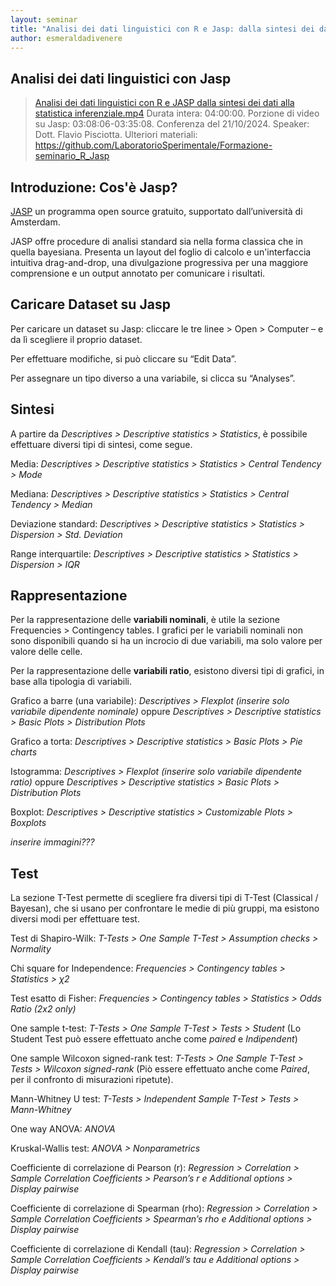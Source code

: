 ```yaml
---
layout: seminar
title: "Analisi dei dati linguistici con R e Jasp: dalla sintesi dei dati alla statistica inferenziale"
author: esmeraldadivenere
---
```


## Analisi dei dati linguistici con Jasp

> [Analisi dei dati linguistici con R e JASP dalla sintesi dei dati alla statistica inferenziale.mp4](https://liveunibo.sharepoint.com/:v:/s/Labsperimentaleprova873/EUy_5AgykQlPkkiCgUIEznkBSFPAX7H67Lx8KrVijHTMIQ?nav=eyJyZWZlcnJhbEluZm8iOnsicmVmZXJyYWxBcHAiOiJTdHJlYW1XZWJBcHAiLCJyZWZlcnJhbFZpZXciOiJTaGFyZURpYWxvZy1MaW5rIiwicmVmZXJyYWxBcHBQbGF0Zm9ybSI6IldlYiIsInJlZmVycmFsTW9kZSI6InZpZXcifX0%3D&e=RDznAe)
> Durata intera: 04:00:00. Porzione di video su Jasp: 03:08:06-03:35:08.
> Conferenza del 21/10/2024. Speaker: Dott. Flavio Pisciotta.
> Ulteriori materiali: https://github.com/LaboratorioSperimentale/Formazione-seminario_R_Jasp


## Introduzione: Cos'è Jasp?

[JASP](https://jasp-stats.org/) un programma open source gratuito, supportato dall’università di Amsterdam.

JASP offre procedure di analisi standard sia nella forma classica che in quella bayesiana. Presenta un layout del foglio di calcolo e un'interfaccia intuitiva drag-and-drop, una divulgazione progressiva per una maggiore comprensione e un output annotato per comunicare i risultati.


## Caricare Dataset su Jasp

Per caricare un dataset su Jasp: cliccare le tre linee > Open > Computer – e da lì scegliere il proprio dataset.

Per effettuare modifiche, si può cliccare su “Edit Data”.

Per assegnare un tipo diverso a una variabile, si clicca su “Analyses”.



## Sintesi

A partire da *Descriptives > Descriptive statistics > Statistics*, è possibile effettuare diversi tipi di sintesi, come segue.

Media: *Descriptives > Descriptive statistics > Statistics > Central Tendency > Mode*

Mediana: *Descriptives > Descriptive statistics > Statistics > Central Tendency > Median*

Deviazione standard: *Descriptives > Descriptive statistics > Statistics > Dispersion > Std. Deviation*

Range interquartile: *Descriptives > Descriptive statistics > Statistics > Dispersion > IQR*



## Rappresentazione

Per la rappresentazione delle **variabili nominali**, è utile la sezione Frequencies > Contingency tables. I grafici per le variabili nominali non sono disponibili quando si ha un incrocio di due variabili, ma solo valore per valore delle celle.

Per la rappresentazione delle **variabili ratio**, esistono diversi tipi di grafici, in base alla tipologia di variabili.

Grafico a barre (una variabile): *Descriptives > Flexplot (inserire solo variabile dipendente nominale)* oppure *Descriptives > Descriptive statistics > Basic Plots > Distribution Plots*

Grafico a torta: *Descriptives > Descriptive statistics > Basic Plots > Pie charts*

Istogramma: *Descriptives > Flexplot (inserire solo variabile dipendente ratio)* oppure *Descriptives > Descriptive statistics > Basic Plots > Distribution Plots*

Boxplot: *Descriptives > Descriptive statistics > Customizable Plots > Boxplots*

*inserire immagini???*

## Test

La sezione T-Test permette di scegliere fra diversi tipi di T-Test (Classical / Bayesan), che si usano per confrontare le medie di più gruppi, ma esistono diversi modi per effettuare test.

Test di Shapiro-Wilk: *T-Tests > One Sample T-Test > Assumption checks > Normality*

Chi square for Independence: *Frequencies > Contingency tables > Statistics > χ2*

Test esatto di Fisher: *Frequencies > Contingency tables > Statistics > Odds Ratio (2x2 only)*

One sample t-test: *T-Tests > One Sample T-Test > Tests > Student* (Lo Student Test può essere effettuato anche come *paired* e *Indipendent*)

One sample Wilcoxon signed-rank test: *T-Tests > One Sample T-Test > Tests > Wilcoxon signed-rank* (Piò essere effettuato anche come *Paired*, per il confronto di misurazioni ripetute).

Mann-Whitney U test: *T-Tests > Independent Sample T-Test > Tests > Mann-Whitney*

One way ANOVA: *ANOVA*

Kruskal-Wallis test: *ANOVA > Nonparametrics*

Coefficiente di correlazione di Pearson (r): *Regression > Correlation > Sample Correlation Coefficients > Pearson’s r e Additional options > Display pairwise*

Coefficiente di correlazione di Spearman (rho): *Regression > Correlation > Sample Correlation Coefficients > Spearman’s rho e Additional options > Display pairwise*

Coefficiente di correlazione di Kendall (tau): *Regression > Correlation > Sample Correlation Coefficients > Kendall’s tau e Additional options > Display pairwise*
